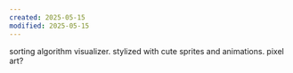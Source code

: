 ```yaml
---
created: 2025-05-15
modified: 2025-05-15
---
```

sorting algorithm visualizer. stylized with cute sprites and animations. pixel art?
